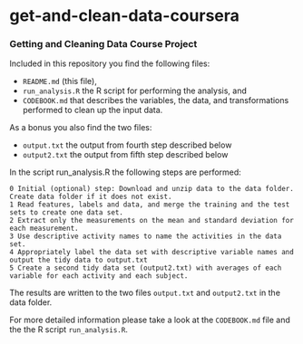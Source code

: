 # get-and-clean-data-coursera
### Getting and Cleaning Data Course Project

Included in this repository you find the following files:

* `README.md` (this file), 
* `run_analysis.R` the R script for performing the analysis, and 
* `CODEBOOK.md` that describes the variables, the data, and transformations performed to clean up the input data.

As a bonus you also find the two files:

* `output.txt` the output from fourth step described below
* `output2.txt` the output from fifth step described below

In the script run_analysis.R the following steps are performed:

    0 Initial (optional) step: Download and unzip data to the data folder. Create data folder if it does not exist.
    1 Read features, labels and data, and merge the training and the test sets to create one data set.
    2 Extract only the measurements on the mean and standard deviation for each measurement.
    3 Use descriptive activity names to name the activities in the data set.
    4 Appropriately label the data set with descriptive variable names and output the tidy data to output.txt
    5 Create a second tidy data set (output2.txt) with averages of each variable for each activity and each subject.

The results are written to the two files `output.txt` and `output2.txt` in the data folder.

For more detailed information please take a look at the `CODEBOOK.md` file and the the R script `run_analysis.R`.
